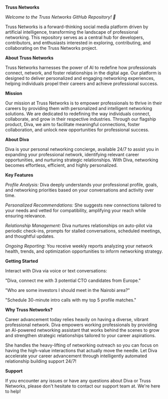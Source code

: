 **Truss Networks**

*Welcome to the Truss Networks GitHub Repository! 🚀*

Truss Networks is a forward-thinking social media platform driven by artificial intelligence, transforming the landscape of professional networking. This repository serves as a central hub for developers, contributors, and enthusiasts interested in exploring, contributing, and collaborating on the Truss Networks project.

**About Truss Networks**

Truss Networks harnesses the power of AI to redefine how professionals connect, network, and foster relationships in the digital age. Our platform is designed to deliver personalized and engaging networking experiences, helping individuals propel their careers and achieve professional success.

**Mission**

Our mission at Truss Networks is to empower professionals to thrive in their careers by providing them with personalized and intelligent networking solutions. We are dedicated to redefining the way individuals connect, collaborate, and grow in their respective industries. Through our flagship product, Diva, we aim to facilitate meaningful connections, foster collaboration, and unlock new opportunities for professional success.

**About Diva**

Diva is your personal networking concierge, available 24/7 to assist you in expanding your professional network, identifying relevant career opportunities, and nurturing strategic relationships. With Diva, networking becomes effortless, efficient, and highly personalized.

**Key Features**

*Profile Analysis:* Diva deeply understands your professional profile, goals, and networking priorities based on your conversations and activity over time.

*Personalized Recommendations:* She suggests new connections tailored to your needs and vetted for compatibility, amplifying your reach while ensuring relevance.

*Relationship Management:* Diva nurtures relationships on auto-pilot via periodic check-ins, prompts for stalled conversations, scheduled meetings, and thoughtful updates.

*Ongoing Reporting:* You receive weekly reports analyzing your network health, trends, and optimization opportunities to inform networking strategy.

**Getting Started**

Interact with Diva via voice or text conversations:

"Diva, connect me with 3 potential CTO candidates from Europe."

"Who are some investors I should meet in the Nairobi area?"

"Schedule 30-minute intro calls with my top 5 profile matches."


**Why Truss Networks?**

Career advancement today relies heavily on having a diverse, vibrant professional network. Diva empowers working professionals by providing an AI-powered networking assistant that works behind the scenes to grow and strengthen strategic relationships tailored to your career aspirations.

She handles the heavy-lifting of networking outreach so you can focus on having the high-value interactions that actually move the needle. Let Diva accelerate your career advancement through intelligently automated relationship building support 24/7!

**Support**

If you encounter any issues or have any questions about Diva or Truss Networks, please don't hesitate to contact our support team at. We're here to help!
